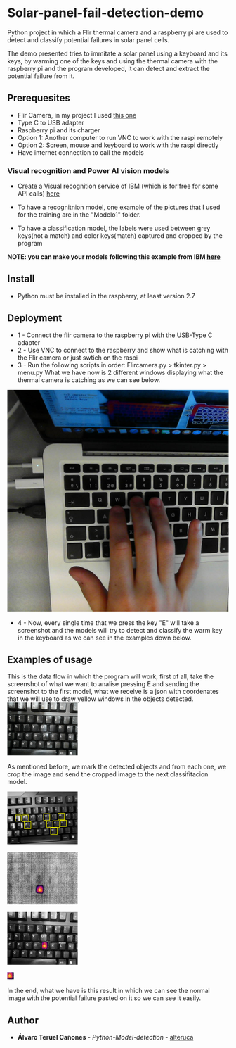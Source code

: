 # Solar-panel-fail-detection-demo
Python project in which a Flir thermal camera and a raspberry pi are used to detect and classify potential failures in solar panel cells.

The demo presented tries to immitate a solar panel using a keyboard and its keys, by warming one of the keys and using the thermal camera with the raspberry pi and the program developed, it can detect and extract the potential failure from it.

## Prerequesites

* Flir Camera, in my project I used [this one](https://www.amazon.com/FLIR-Thermal-Imaging-Camera-Android/dp/B07232C9RB)
* Type C to USB adapter
* Raspberry pi and its charger
* Option 1: Another computer to run VNC to work with the raspi remotely
* Option 2: Screen, mouse and keyboard to work with the raspi directly
* Have internet connection to call the models

### Visual recognition and Power AI vision models

* Create a Visual recognition service of IBM (which is for free for some API calls) [here](https://www.ibm.com/watson/services/visual-recognition/)  

* To have a recognitnion model, one example of the pictures that I used for the training are in the "Modelo1" folder. 
* To have a classification model, the labels were used between grey keys(not a match) and color keys(match) captured and cropped by the program

**NOTE: you can make your models following this example from IBM [here](https://github.com/IBM/powerai-vision-object-detection
)**


## Install
* Python must be installed in the raspberry, at least version 2.7




## Deployment

* 1 - Connect the flir camera to the raspberry pi with the USB-Type C adapter
* 2 - Use VNC to connect to the raspberry and show what is catching with the Flir camera or just swtich on the raspi
* 3 - Run the following scripts in order: Flircamera.py > tkinter.py > menu.py
 What we have now is 2 different windows displaying what the thermal camera is catching as we can see below.
 
![alt text](Flir/Img_Cropped.png)

* 4 - Now, every single time that we press the key "E" will take a screenshot and the models will try to detect and classify the warm key in the keyboard as we can see in the examples down below.


## Examples of usage
This is the data flow in which the program will work, first of all, take the screenshot of what we want to analise pressing E and sending the screenshot to the first model, what we receive is a json with coordenates that we will use to draw yellow windows in the objects detected.
![alt text](global_sT.png)


As mentioned before, we mark the detected objects and from each one, we crop the image and send the cropped image to the next classifitacion model.


![alt text](Flir/squares.png)

![alt text](Img_General_ColorT.png)

![alt text](deteccionT.png)

![alt text](recortada_color_2T.png)



In the end, what we have is this result in which we can see the normal image with the potential failure pasted on it so we can see it easily.


## Author

* **Álvaro Teruel Cañones** - *Python-Model-detection* - [alteruca](https://github.com/alteruca)
